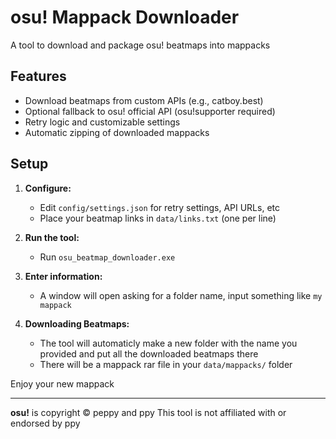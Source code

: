 # osu! Mappack Downloader

A tool to download and package osu! beatmaps into mappacks

## Features

- Download beatmaps from custom APIs (e.g., catboy.best)
- Optional fallback to osu! official API (osu!supporter required)
- Retry logic and customizable settings
- Automatic zipping of downloaded mappacks


## Setup

1. **Configure:**
   - Edit `config/settings.json` for retry settings, API URLs, etc
   - Place your beatmap links in `data/links.txt` (one per line)

2. **Run the tool:**
   - Run `osu_beatmap_downloader.exe`

3. **Enter information:**
   - A window will open asking for a folder name, input something like `my mappack`

4. **Downloading Beatmaps:**
   - The tool will automaticly make a new folder with the name you provided and put all the downloaded beatmaps there
   - There will be a mappack rar file in your `data/mappacks/` folder

Enjoy your new mappack

---

**osu!** is copyright © peppy and ppy
This tool is not affiliated with or endorsed by ppy